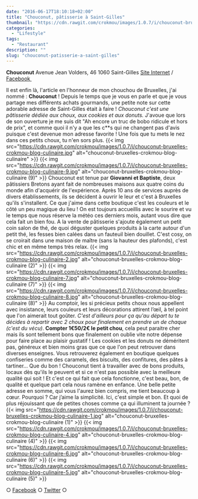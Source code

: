 ```yaml
---
date: "2016-06-17T18:10:18+02:00"
title: "Chouconut, pâtisserie à Saint-Gilles"
thumbnail: "https://cdn.rawgit.com/crokmou/images/1.0.7/i/chouconut-bruxelles-crokmou-blog-culinaire-3.jpg"
categories:
  - "Lifestyle"
tags:
  - "Restaurant"
description: ""
slug: "chouconut-patisserie-a-saint-gilles"
---
```


**Chouconut** Avenue Jean Volders, 46 1060 Saint-Gilles [Site Internet](http://www.chouconut.com/) / [Facebook ](https://www.facebook.com/Chouconut)

Il est enfin là, l'article en l'honneur de mon chouchou de Bruxelles, j'ai nommé : **Chouconut** ! Depuis le temps que je vous en parle et que je vous partage mes différents achats gourmands, une petite note sur cette adorable adresse de Saint-Gilles était à faire ! _Chouconut c'est une pâtisserie dédiée aux choux, aux cookies et aux donuts._ J'avoue que lors de son ouverture je me suis dit "Ah encore un truc de bobo ridicule et hors de prix", et comme quoi il n'y a que les c**s qui ne changent pas d'avis puisque c'est devenue mon adresse favorite ! Une fois que tu mets le nez dans ces petits choux, tu n'en sors plus. {{< img src="https://cdn.rawgit.com/crokmou/images/1.0.7/i/chouconut-bruxelles-crokmou-blog-culinaire.jpg" alt="chouconut-bruxelles-crokmou-blog-culinaire" >}} {{< img src="https://cdn.rawgit.com/crokmou/images/1.0.7/i/chouconut-bruxelles-crokmou-blog-culinaire-9.jpg" alt="chouconut-bruxelles-crokmou-blog-culinaire (9)" >}} Chouconut est tenue par **Giovanni et Baptiste**, deux pâtissiers Bretons ayant fait de nombreuses maisons aux quatre coins du monde afin d'acquérir de l'expérience. Après 10 ans de services auprès de divers établissements, ils se décident à ouvrir le leur et c'est à Bruxelles qu'ils s'installent. Ce que j'aime dans cette boutique c'est les couleurs et le côté un peu magique du lieu ! On est toujours accueillis avec le sourire et vu le temps que nous réserve la météo ces derniers mois, autant vous dire que cela fait un bien fou. A la vente de pâtisserie s'ajoute également un petit coin salon de thé, de quoi déguster quelques produits à la carte autour d'un petit thé, les fesses bien calées dans un fauteuil bien douillet. C'est cosy, on se croirait dans une maison de maître (sans la hauteur des plafonds), c'est chic et en même temps très relax. {{< img src="https://cdn.rawgit.com/crokmou/images/1.0.7/i/chouconut-bruxelles-crokmou-blog-culinaire-2.jpg" alt="chouconut-bruxelles-crokmou-blog-culinaire (2)" >}} {{< img src="https://cdn.rawgit.com/crokmou/images/1.0.7/i/chouconut-bruxelles-crokmou-blog-culinaire-7.jpg" alt="chouconut-bruxelles-crokmou-blog-culinaire (7)" >}} {{< img src="https://cdn.rawgit.com/crokmou/images/1.0.7/i/chouconut-bruxelles-crokmou-blog-culinaire-8.jpg" alt="chouconut-bruxelles-crokmou-blog-culinaire (8)" >}} Au comptoir, les si précieux petits choux nous appellent avec insistance, leurs couleurs et leurs décorations attirent l’œil, à tel point que l'on aimerait tout goûter. _C'est d'ailleurs pour ça qu'au départ tu te décides à repartir avec 2 choux pour finalement en prendre un de chaque (c'est du vécu)_. **Compter 1€50/2€ le petit chou**, cela peut paraitre cher mais ils sont tellement bons que finalement on oublie vite notre dépense pour faire place au plaisir gustatif ! Les cookies et les donuts ne déméritent pas, généreux et bien moins gras que ce que l'on peut retrouver dans diverses enseignes. Vous retrouverez également en boutique quelques confiseries comme des caramels, des biscuits, des confitures, des pâtes à tartiner... Que du bon ! Chouconut tient à travailler avec de bons produits, locaux dès qu'ils le peuvent et si ce n'est pas possible avec la meilleure qualité qui soit ! Et c'est ce qui fait que cela fonctionne, c'est beau, bon, de qualité et quelque part cela nous ramène en enfance. Une belle petite adresse en somme, qui vous l'aurez bien compris, me tient beaucoup à cœur. Pourquoi ? Car j’aime la simplicité. Ici, c'est simple et bon. Et quoi de plus réjouissant que de petites choses comme ça qui illuminent ta journée ? {{< img src="https://cdn.rawgit.com/crokmou/images/1.0.7/i/chouconut-bruxelles-crokmou-blog-culinaire-1.jpg" alt="chouconut-bruxelles-crokmou-blog-culinaire (1)" >}} {{< img src="https://cdn.rawgit.com/crokmou/images/1.0.7/i/chouconut-bruxelles-crokmou-blog-culinaire-4.jpg" alt="chouconut-bruxelles-crokmou-blog-culinaire (4)" >}} {{< img src="https://cdn.rawgit.com/crokmou/images/1.0.7/i/chouconut-bruxelles-crokmou-blog-culinaire-6.jpg" alt="chouconut-bruxelles-crokmou-blog-culinaire (6)" >}} {{< img src="https://cdn.rawgit.com/crokmou/images/1.0.7/i/chouconut-bruxelles-crokmou-blog-culinaire-5.jpg" alt="chouconut-bruxelles-crokmou-blog-culinaire (5)" >}}

○ [Facebook](https://www.facebook.com/crokmou.blog) ○ [Twitter](https://twitter.com/Crokmou) ○